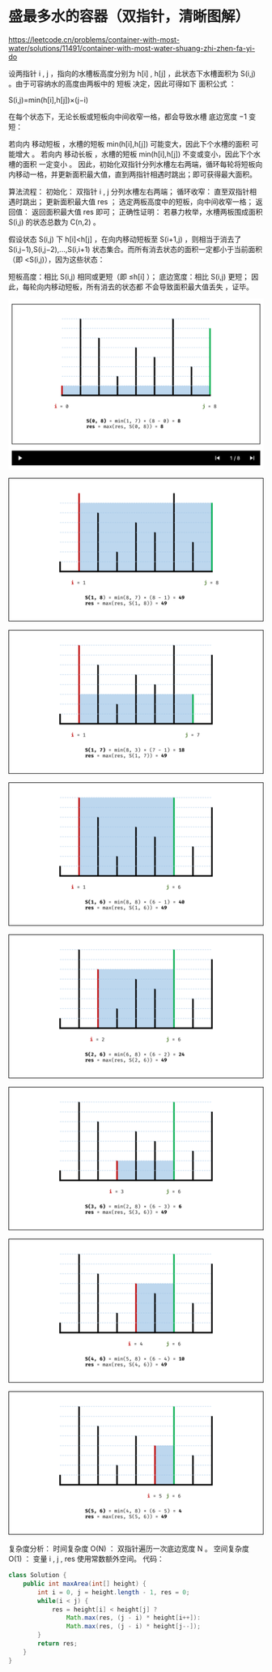# 盛最多水的容器（双指针，清晰图解）

https://leetcode.cn/problems/container-with-most-water/solutions/11491/container-with-most-water-shuang-zhi-zhen-fa-yi-do

设两指针 i , j ，指向的水槽板高度分别为 h[i] , h[j] ，此状态下水槽面积为 S(i,j) 。由于可容纳水的高度由两板中的 短板 决定，因此可得如下 面积公式 ：

S(i,j)=min(h[i],h[j])×(j−i)


在每个状态下，无论长板或短板向中间收窄一格，都会导致水槽 底边宽度 −1 变短：

若向内 移动短板 ，水槽的短板 min(h[i],h[j]) 可能变大，因此下个水槽的面积 可能增大 。
若向内 移动长板 ，水槽的短板 min(h[i],h[j]) 不变或变小，因此下个水槽的面积 一定变小 。
因此，初始化双指针分列水槽左右两端，循环每轮将短板向内移动一格，并更新面积最大值，直到两指针相遇时跳出；即可获得最大面积。

算法流程：
初始化： 双指针 i , j 分列水槽左右两端；
循环收窄： 直至双指针相遇时跳出；
更新面积最大值 res ；
选定两板高度中的短板，向中间收窄一格；
返回值： 返回面积最大值 res 即可；
正确性证明：
若暴力枚举，水槽两板围成面积 S(i,j) 的状态总数为 C(n,2) 。

假设状态 S(i,j) 下 h[i]<h[j] ，在向内移动短板至 S(i+1,j) ，则相当于消去了 S(i,j−1),S(i,j−2),...,S(i,i+1) 状态集合。而所有消去状态的面积一定都小于当前面积（即 <S(i,j)），因为这些状态：

短板高度：相比 S(i,j) 相同或更短（即 ≤h[i] ）；
底边宽度：相比 S(i,j) 更短；
因此，每轮向内移动短板，所有消去的状态都 不会导致面积最大值丢失 ，证毕。

![image-20250418140314919](./%E9%A2%98%E7%9B%AE%E8%A7%A3%E7%AD%94.assets/image-20250418140314919.png)

![img](./%E9%A2%98%E7%9B%AE%E8%A7%A3%E7%AD%94.assets/1628780225-eWztoV-Picture2.png)



![img](./%E9%A2%98%E7%9B%AE%E8%A7%A3%E7%AD%94.assets/1628780225-dtPYHC-Picture3.png)



![img](./%E9%A2%98%E7%9B%AE%E8%A7%A3%E7%AD%94.assets/1628780225-wgDSRQ-Picture4.png)



![img](./%E9%A2%98%E7%9B%AE%E8%A7%A3%E7%AD%94.assets/1628780225-YejZak-Picture5.png)



![img](./%E9%A2%98%E7%9B%AE%E8%A7%A3%E7%AD%94.assets/1628780225-wCBsti-Picture6.png)



![img](./%E9%A2%98%E7%9B%AE%E8%A7%A3%E7%AD%94.assets/1628780225-BeEZOH-Picture7.png)



![img](./%E9%A2%98%E7%9B%AE%E8%A7%A3%E7%AD%94.assets/1628780225-OkAgOd-Picture8.png)



复杂度分析：
时间复杂度 O(N) ： 双指针遍历一次底边宽度 N 。
空间复杂度 O(1) ： 变量 i , j , res 使用常数额外空间。
代码：

```java
class Solution {
    public int maxArea(int[] height) {
        int i = 0, j = height.length - 1, res = 0;
        while(i < j) {
            res = height[i] < height[j] ? 
                Math.max(res, (j - i) * height[i++]): 
                Math.max(res, (j - i) * height[j--]); 
        }
        return res;
    }
}
```

